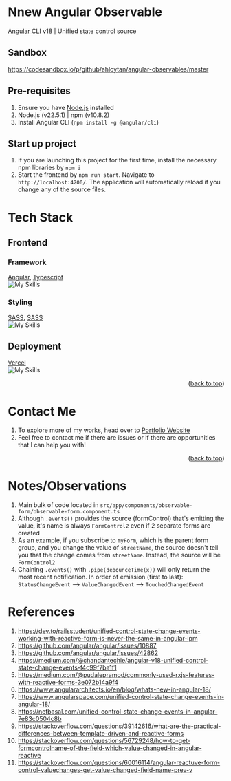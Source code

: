 <a name="readme-top"></a>
# Nnew Angular Observable

[Angular CLI](https://github.com/angular/angular-cli) v18 | Unified state control source

## Sandbox
https://codesandbox.io/p/github/ahloytan/angular-observables/master

## Pre-requisites
1. Ensure you have [Node.js](https://nodejs.org/en/download) installed
2. Node.js (v22.5.1) | npm (v10.8.2)
3. Install Angular CLI (`npm install -g @angular/cli`)

## Start up project
1. If you are launching this project for the first time, install the necessary npm libraries by `npm i`
2. Start the frontend by `npm run start`. Navigate to `http://localhost:4200/`. The application will automatically reload if you change any of the source files.

# Tech Stack

## Frontend
### Framework
[Angular](https://angular.dev/tools/cli/setup-local), [Typescript](https://www.typescriptlang.org/) <br>
![My Skills](https://skillicons.dev/icons?i=angular,ts&perline=3)

### Styling
[SASS](https://sass-lang.com/), [SASS](https://www.w3schools.com/css/) <br>
![My Skills](https://skillicons.dev/icons?i=sass,css&perline=3)

## Deployment
[Vercel](https://vercel.com/)<br>
![My Skills](https://skillicons.dev/icons?i=vercel&perline=3)
<p align="right">(<a href="#readme-top">back to top</a>)</p>

# Contact Me
1. To explore more of my works, head over to [Portfolio Website](https://ahloytan.netlify.app)
2. Feel free to contact me if there are issues or if there are opportunities that I can help you with!
<p align="right">(<a href="#readme-top">back to top</a>)</p>

# Notes/Observations
1. Main bulk of code located in `src/app/components/observable-form/observable-form.component.ts`
2. Although `.events()` provides the source (formControl) that's emitting the value, it's name is always `FormControl2` even if 2 separate forms are created
3. As an example, if you subscribe to `myForm`, which is the parent form group, and you change the value of `streetName`, the source doesn't tell you that the change comes from `streetName`. Instead, the source will be `FormControl2`
4. Chaining `.events()` with `.pipe(debounceTime(x))` will only return the most recent notification. In order of emission (first to last): `StatusChangeEvent` --> `ValueChangedEvent` --> `TouchedChangedEvent`

# References
1. https://dev.to/railsstudent/unified-control-state-change-events-working-with-reactive-form-is-never-the-same-in-angular-ipm
2. https://github.com/angular/angular/issues/10887
3. https://github.com/angular/angular/issues/42862
4. https://medium.com/@chandantechie/angular-v18-unified-control-state-change-events-f4c99f7ba1f1
5. https://medium.com/@pudalepramod/commonly-used-rxjs-features-with-reactive-forms-3e072b14a9f4
6. https://www.angulararchitects.io/en/blog/whats-new-in-angular-18/
7. https://www.angularspace.com/unified-control-state-change-events-in-angular-18/
8. https://netbasal.com/unified-control-state-change-events-in-angular-7e83c0504c8b
9. https://stackoverflow.com/questions/39142616/what-are-the-practical-differences-between-template-driven-and-reactive-forms
10. https://stackoverflow.com/questions/56729248/how-to-get-formcontrolname-of-the-field-which-value-changed-in-angular-reactive
11. https://stackoverflow.com/questions/60016114/angular-reactuve-form-control-valuechanges-get-value-changed-field-name-prev-v
    
